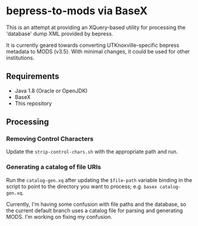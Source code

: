 # bepress-to-mods via BaseX #
This is an attempt at providing an XQuery-based utility for processing the 'database' dump XML provided by bepress.

It is currently geared towards converting UTKnoxville-specific bepress metadata to MODS (v3.5). With minimal changes, it could be used for other institutions.

## Requirements ##
* Java 1.8 (Oracle or OpenJDK)
* BaseX
* This repository


## Processing ##

### Removing Control Characters ###
Update the `strip-control-chars.sh` with the appropriate path and run.

### Generating a catalog of file URIs ###
Run the `catalog-gen.xq` after updating the `$file-path` variable binding in the script to point to the directory you want to process; e.g. `basex catalog-gen.xq`.

Currently, I'm having some confusion with file paths and the database, so the current default branch uses a catalog file for parsing and generating MODS. I'm working on fixing my confusion.